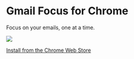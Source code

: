 # Gmail Focus for Chrome
Focus on your emails, one at a time.

![](https://lh3.googleusercontent.com/vlsyHxXLX3oisqyMilvr4Y6azBcXwUVlEcgayesCMvH4j3DYGxqCFjiGuGg4pil5n8ZZYMDyd5toA_2e_1S55rKtOj0=w640-h400-e365-rj-sc0x00ffffff)

[Install from the Chrome Web Store](https://chrome.google.com/webstore/detail/gmail-focus/ibkglcbdiifoobbgjpghnobobbnddojj)
